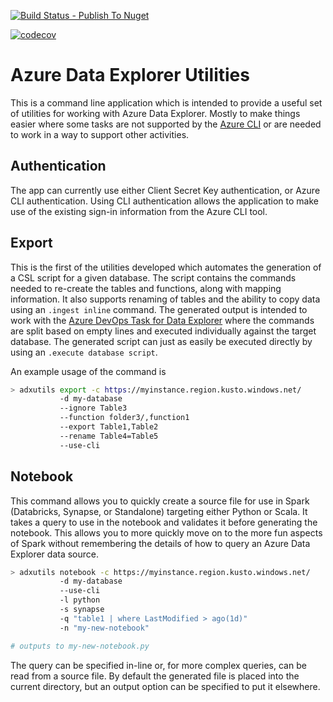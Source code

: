
[![Build Status - Publish To Nuget](https://github.com/intelligentspaces/AdxUtils/actions/workflows/ci.yml/badge.svg)](https://github.com/intelligentspaces/AdxUtils/actions/workflows/ci.yml)

[![codecov](https://codecov.io/gh/intelligentspaces/AdxUtils/branch/main/graph/badge.svg?token=MXGADAOYL2)](https://codecov.io/gh/intelligentspaces/AdxUtils)

# Azure Data Explorer Utilities

This is a command line application which is intended to provide a useful set of utilities for working with Azure Data Explorer. Mostly to make things easier where some tasks are not supported by the [Azure CLI](https://learn.microsoft.com/cli/azure/) or are needed to work in a way to support other activities.

## Authentication

The app can currently use either Client Secret Key authentication, or Azure CLI authentication. Using CLI authentication allows the application to make use of the existing sign-in information from the Azure CLI tool.

## Export

This is the first of the utilities developed which automates the generation of a CSL script for a given database. The script contains the commands needed to re-create the tables and functions, along with mapping information. It also supports renaming of tables and the ability to copy data using an `.ingest inline` command. The generated output is intended to work with the [Azure DevOps Task for Data Explorer](https://learn.microsoft.com/azure/data-explorer/devops) where the commands are split based on empty lines and executed individually against the target database. The generated script can just as easily be executed directly by using an `.execute database script`.

An example usage of the command is

```bash
> adxutils export -c https://myinstance.region.kusto.windows.net/
           -d my-database
           --ignore Table3
           --function folder3/,function1
           --export Table1,Table2
           --rename Table4=Table5
           --use-cli
```

## Notebook

This command allows you to quickly create a source file for use in Spark (Databricks, Synapse, or Standalone) targeting either Python or Scala. It takes a query to use in the notebook and validates it before generating the notebook. This allows you to more quickly move on to the more fun aspects of Spark without remembering the details of how to query an Azure Data Explorer data source.

```bash
> adxutils notebook -c https://myinstance.region.kusto.windows.net/
           -d my-database
           --use-cli
           -l python
           -s synapse
           -q "table1 | where LastModified > ago(1d)"
           -n "my-new-notebook"

# outputs to my-new-notebook.py
```

The query can be specified in-line or, for more complex queries, can be read from a source file. By default the generated file is placed into the current directory, but an output option can be specified to put it elsewhere.
